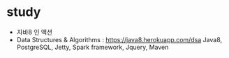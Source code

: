 # study

* 자바8 인 액션 
* Data Structures & Algorithms : https://java8.herokuapp.com/dsa
Java8, PostgreSQL, Jetty, Spark framework, Jquery, Maven
